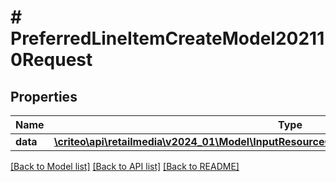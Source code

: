 # # PreferredLineItemCreateModel202110Request

## Properties

Name | Type | Description | Notes
------------ | ------------- | ------------- | -------------
**data** | [**\criteo\api\retailmedia\v2024_01\Model\InputResourceOfPreferredLineItemCreateModel202110**](InputResourceOfPreferredLineItemCreateModel202110.md) |  | [optional]

[[Back to Model list]](../../README.md#models) [[Back to API list]](../../README.md#endpoints) [[Back to README]](../../README.md)
